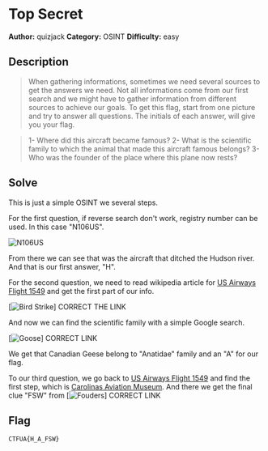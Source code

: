 # Top Secret
**Author:** quizjack 
**Category:** OSINT 
**Difficulty:** easy

## Description

>When gathering informations, sometimes we need several sources to get the answers we need. Not all informations come from our first search and we might have to gather information from different sources to achieve our goals. To get this flag, start from one picture and try to answer all questions. The initials of each answer, will give you your flag.

>1- Where did this aircraft became famous?
>2- What is the scientific family to which the animal that made this aircraft famous belongs?
>3- Who was the founder of the place where this plane now rests? 

## Solve

This is just a simple OSINT we several steps.

For the first question, if reverse search don't work, registry number can be used. In this case "N106US".

![N106US](https://github.com/gcsuaveiro/citeforma-ctf/blob/master/osint/aircraft/solve/1-%20Famous.jpg)

From there we can see that was the aircraft that ditched the Hudson river. And that is our first answer, "H".

For the second question, we need to read wikipedia article for [US Airways Flight 1549](https://en.wikipedia.org/wiki/US_Airways_Flight_1549) and get the first part of our info.

[![Bird Strike](https://github.com/gcsuaveiro/citeforma-ctf/blob/master/osint/aircraft/solve/1-%20Famous.jpg)] CORRECT THE LINK

And now we can find the scientific family with a simple Google search.

[![Goose](https://github.com/gcsuaveiro/citeforma-ctf/blob/master/osint/aircraft/solve/1-%20Famous.jpg)] CORRECT LINK

We get that Canadian Geese belong to "Anatidae" family and an "A" for our flag.

To our third question, we go back to [US Airways Flight 1549](https://en.wikipedia.org/wiki/US_Airways_Flight_1549) and find the first step, which is [Carolinas Aviation Museum](https://www.sullenbergeraviation.org/about-us/). And there we get the final clue "FSW" from [![Fouders](https://github.com/gcsuaveiro/citeforma-ctf/blob/master/osint/aircraft/solve/1-%20Famous.jpg)] CORRECT LINK

## Flag 
```
CTFUA{H_A_FSW}
```

